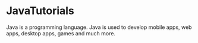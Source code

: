 # JavaTutorials
Java is a programming language.  Java is used to develop mobile apps, web apps, desktop apps, games and much more.
